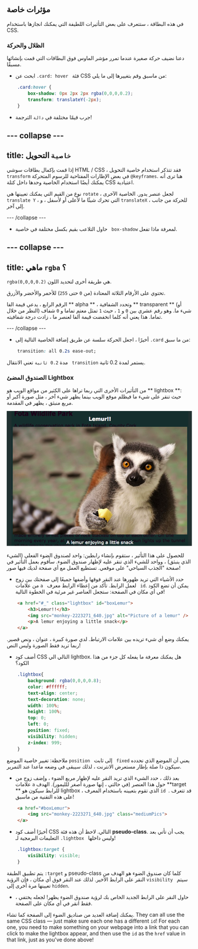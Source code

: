 ## مؤثرات خاصة

في هذه البطاقة ، ستتعرف على بعض التأثيرات اللطيفة التي يمكنك انجازها باستخدام CSS.

### الظلال والحركة

دعنا نضيف حركة صغيرة عندما تمرر مؤشر الماوس فوق البطاقات التي قمت بإنشائها مسبقًا.

+ ابحث عن `.card: hover ` فئة CSS من ماسبق وقم بتغييرها إلى ما يلي:

```css
    .card:hover {
        box-shadow: 0px 2px 2px rgba(0,0,0,0.2); 
        transform: translateY(-2px);
    }
```

+ جرب قيمًا مختلفة في ` دالة ` الترجمة!

## \--- collapse \---

## title: `خاصية` التحويل

إذا قمت بإكمال بطاقات سوشي HTML / CSS ، فقد تتذكر استخدام خاصية التحويل ` transform` في بعض الإطارات المفتاحية للرسوم المتحركة ` @keyframes `. هنا ترى أنه يمكنك أيضًا استخدام الخاصية وحدها داخل كتلة CSS اعتيادية.

نوع من القيم التي يمكنك تعيينها هي ` rotate ` ، لجعل عنصر يدور. الخاصية الآخرى ` translate Y ` ، التي تحرك شيئًا ما لأعلى أو لأسفل ، و ` translateX ` ، للحركة من جانب إلى آخر.

\--- /collapse \---

+ حاول التلاعب بقيم بكسل مختلفة في خاصية ` box-shadow` لمعرفة ماذا تفعل. 

## \--- collapse \---

## title: ماهي ` rgba ` ؟

`rgba(0,0,0,0.2)` هي طريقة أخرى لتحديد اللون.

تحتوي على الأرقام الثلاثة المعتادة (من ` 0 ` حتى ` 255 `) للأحمر والأخضر والأزرق.

الرقم الرابع ، يدعي قيمة الفا ** alpha ** ، وتحدد الشفافية ** transparent ** (أو النظر من خلال) شيء ما. وهو رقم عشري بين ` 0 ` و ` 1 ` ، حيث ` 1 ` تمثل معتم تماما و ` 0 ` شفاف تماما. هذا يعني أنه كلما انخفضت قيمة ألفا لعنصر ما ، زادت درجة شفافيته.

\--- /collapse \---

+ أخيرًا ، اجعل الحركة سلسة عن طريق إضافة الخاصية التالية إلى `.card` من ما سبق: 

```css
    transition: all 0.2s ease-out;
```

مدة ` 0.2 ثانية ` تعني الانتقال ` transition` يستمر لمدة 0.2 ثانية.

### الصندوق المضئ Lightbox

من التأثيرات الأخرى التي ربما تراها على الكثير من مواقع الويب هو ** lightbox **: حيث تنقر على شيء ما فيظلم موقع الويب بينما يظهر شيء آخر ، مثل صورة أكبر أو مربع منبثق ، يظهر في المقدمة.

![Lightbox effect in action](images/lightboxLemur.png)

للحصول على هذا التأثير ، ستقوم بإنشاء رابطين: واحد لصندوق الضوء الفعلي (الشيء الذي ينبثق) ، وواحد للشيء الذي تنقر عليه لإظهار صندوق الضوء. سأقوم بعمل التأثير في صفحة "الجذب السياحي" على موقعي. تستطيع العمل مع أي صفحة لديك فيها صور!

+ حدد الأشياء التي تريد ظهورها عند النقر فوقها وأضفها جميعًا إلى صفحتك بين زوج من علامات `a ` لعمل الرابط. تأكد من إعطاء الرابط معرف ` id`. يمكن أن تضع الكود في أي مكان في الصفحة: ستجعل العناصر غير مرئية في الخطوة التالية!

```html
    <a href="#_" class="lightbox" id="boxLemur">
        <h3>Lemur!!</h3>
        <img src="monkey-2223271_640.jpg" alt="Picture of a lemur" />
        <p>A lemur enjoying a little snack</p>
    </a>
```

يمكنك وضع أي شيء تريده بين علامات الارتباط. لدي صورة كبيرة ، عنوان ، ونص قصير. ربما تريد فقط الصورة وليس النص!

+ أضف كود CSS التالي الي lightbox. هل يمكنك معرفة ما يفعله كل جزء من هذا الكود؟

```css
    .lightbox{
        background: rgba(0,0,0,0.8);
        color: #ffffff;
        text-align: center;
        text-decoration: none;
        width: 100%;
        height: 100%;
        top: 0;
        left: 0;
        position: fixed;
        visibility: hidden;
        z-index: 999;
    }
```

ملاحظة: تغيير خاصية الموضع `position ` إلى ثابت ` fixed` يعني أن الموضع الذي تحدده سيكون ذا صلة بإطار مستعرض الانترنت ، لذلك سيبقى في وضعه ماعدا عند التمرير.

+ بعد ذلك ، حدد الشيء الذي تريد النقر عليه لإظهار مربع الضوء ، وإضف زوج من علامات ` a ` حول هذا العنصر (في حالتي ، إنها صورة أصغر للليمور). الهدف **target ** للرابط سيكون هو lightbox ، الذي تقوم بتعيينه باستخدام المعرف `id `. قد تتعرف على هذه التقنية من ماسبق!

```html
    <a href="#boxLemur">
        <img src="monkey-2223271_640.jpg" class="mediumPics">
    </a>
```

+ أخيرًا أضف كود CSS التالي. لاحظ أن هذه فئة **pseudo-class**. يجب أن تأتي بعد التعليمات البرمجية لـ `.lightbox ` وليس داخلها!

```css
    .lightbox:target {
        visibility: visible;
    }
```

يتم تطبيق الطبقة `:target` و pseudo-class كلما كان صندوق الضوء هو الهدف من النقر على الرابط الأخير. لذلك عند النقر فوق أي مكان ، فإن الرؤية `visibility ` سيتم تعيينها مرة أخرى إلى ` hidden `.

+ حاول النقر على الرابط الجديد الخاص بك لرؤية صندوق الضوء يظهر! لجعله يختفي ، فقط انقر في أي مكان على الصفحة.

يمكنك إضافة العديد من صناديق الضوء إلى الصفحة كما تشاء. They can all use the same CSS class — just make sure each one has a different `id`! For each one, you need to make something on your webpage into a link that you can click to make the lightbox appear, and then use the `id` as the `href` value in that link, just as you've done above!